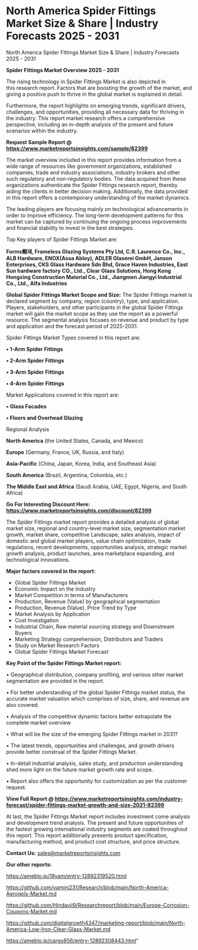 # North America Spider Fittings Market Size & Share | Industry Forecasts 2025 - 2031
North America Spider Fittings Market Size & Share | Industry Forecasts 2025 - 2031

<Strong> Spider Fittings Market Overview 2025 - 2031</strong>

The rising technology in Spider Fittings Market is also depicted in this research report. Factors that are boosting the growth of the market, and giving a positive push to thrive in the global market is explained in detail.

Furthermore, the report highlights on emerging trends, significant drivers, challenges, and opportunities, providing all necessary data for thriving in the industry. This report market research offers a comprehensive perspective, including an in-depth analysis of the present and future scenarios within the industry.

<strong>Request Sample Report @ <a href=https://www.marketreportsinsights.com/sample/82399>https://www.marketreportsinsights.com/sample/82399</a></strong>

The market overview included in this report provides information from a wide range of resources like government organizations, established companies, trade and industry associations, industry brokers and other such regulatory and non-regulatory bodies. The data acquired from these organizations authenticate the Spider Fittings research report, thereby aiding the clients in better decision making. Additionally, the data provided in this report offers a contemporary understanding of the market dynamics.

The leading players are focusing mainly on technological advancements in order to improve efficiency. The long-term development patterns for this market can be captured by continuing the ongoing process improvements and financial stability to invest in the best strategies.

Top Key players of Spider Fittings Market are:

<strong>Forms䫪재, Frameless Glazing Systems Pty Ltd, C.R. Laurence Co., Inc., ALB Hardware, ENOX(Assa Abloy), ADLER Glaserei GmbH, Janson Enterprises, CKS Glass Hardware Sdn Bhd, Grace Haven Industries, East Sun hardware factory CO., Ltd., Clear Glass Solutions, Hong Kong Hongxing Construction Material Co., Ltd., Jiangmen Jiangyi Industrial Co., Ltd., Alfa Industries</strong>

<strong><b>Global Spider Fittings Market Scope and Size:</b></strong>
The Spider Fittings market is declared segment by company, region (country), type, and application. Players, stakeholders, and other participants in the global Spider Fittings market will gain the market scope as they use the report as a powerful resource. The segmental analysis focuses on revenue and product by type and application and the forecast period of 2025-2031.

Spider Fittings Market Types covered in this report are:

<strong>• 1-Arm Spider Fittings

• 2-Arm Spider Fittings

• 3-Arm Spider Fittings

• 4-Arm Spider Fittings</strong>

Market Applications covered in this report are:

<strong>• Glass Facades

• Floors and Overhead Glazing</strong> 

Regional Analysis

<strong>North America</strong> (the United States, Canada, and Mexico)

<strong>Europe</strong> (Germany, France, UK, Russia, and Italy)

<strong>Asia-Pacific</strong> (China, Japan, Korea, India, and Southeast Asia)

<strong>South America</strong> (Brazil, Argentina, Colombia, etc.)

<strong>The Middle East and Africa</strong> (Saudi Arabia, UAE, Egypt, Nigeria, and South Africa)

<strong>Go For Interesting Discount Here: <a href=https://www.marketreportsinsights.com/discount/82399>https://www.marketreportsinsights.com/discount/82399</a></strong>

The Spider Fittings market report provides a detailed analysis of global market size, regional and country-level market size, segmentation market growth, market share, competitive Landscape, sales analysis, impact of domestic and global market players, value chain optimization, trade regulations, recent developments, opportunities analysis, strategic market growth analysis, product launches, area marketplace expanding, and technological innovations.

<strong><b>Major factors covered in the report:</b></strong>
<ul>
  <li>Global Spider Fittings Market </li>
  <li>Economic Impact on the Industry</li>
  <li>Market Competition in terms of Manufacturers</li>
  <li>Production, Revenue (Value) by geographical segmentation</li>
  <li>Production, Revenue (Value), Price Trend by Type</li>
  <li>Market Analysis by Application</li>
  <li>Cost Investigation</li>
  <li>Industrial Chain, Raw material sourcing strategy and Downstream Buyers</li>
  <li>Marketing Strategy comprehension, Distributors and Traders</li>
  <li>Study on Market Research Factors</li>
  <li>Global Spider Fittings Market Forecast</li>
</ul>

<strong><b>Key Point of the Spider Fittings Market report:</b></strong>

• Geographical distribution, company profiling, and various other market segmentation are provided in the report.

• For better understanding of the global Spider Fittings market status, the accurate market valuation which comprises of size, share, and revenue are also covered.

• Analysis of the competitive dynamic factors better extrapolate the complete market overview

• What will be the size of the emerging Spider Fittings market in 2031?

• The latest trends, opportunities and challenges, and growth drivers provide better construal of the Spider Fittings Market.

• In-detail industrial analysis, sales study, and production understanding shed more light on the future market growth rate and scope.

• Report also offers the opportunity for customization as per the customer request.

<strong><b>View Full Report @ <a href=https://www.marketreportsinsights.com/industry-forecast/spider-fittings-market-growth-and-size-2021-82399>https://www.marketreportsinsights.com/industry-forecast/spider-fittings-market-growth-and-size-2021-82399</a></b></strong>


At last, the Spider Fittings Market report includes investment come analysis and development trend analysis. The present and future opportunities of the fastest growing international industry segments are coated throughout this report. This report additionally presents product specification, manufacturing method, and product cost structure, and price structure.

<strong>Contact Us:</strong>
sales@marketreportsinsights.com

<strong>Our other reports:</strong>

<a href=https://ameblo.jp/18yam/entry-12892319520.html>https://ameblo.jp/18yam/entry-12892319520.html</a>

<a href=https://github.com/yamini231/Research/blob/main/North-America-Aerogels-Market.md>https://github.com/yamini231/Research/blob/main/North-America-Aerogels-Market.md</a>

<a href=https://github.com/Hindavii9/Researchreport/blob/main/Europe-Corrosion-Coupons-Market.md>https://github.com/Hindavii9/Researchreport/blob/main/Europe-Corrosion-Coupons-Market.md</a>

<a href=https://github.com/digitalgrowth4347/marketing-report/blob/main/North-America-Low-Iron-Clear-Glass-Market.md>https://github.com/digitalgrowth4347/marketing-report/blob/main/North-America-Low-Iron-Clear-Glass-Market.md</a>

<a href=https://ameblo.jp/cargo656/entry-12892308443.html>https://ameblo.jp/cargo656/entry-12892308443.html</a>"
